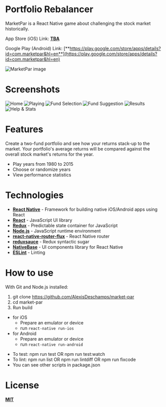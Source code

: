 # Portfolio Rebalancer
MarketPar is a React Native game about challenging the stock market historically.

App Store (iOS) Link: [**TBA**](https://www.google.com)

Google Play (Android) Link: [**https://play.google.com/store/apps/details?id=com.marketpar&hl=en**](https://play.google.com/store/apps/details?id=com.marketpar&hl=en)

<img src="https://i.imgur.com/SL04bIX.png" alt="MarketPar image">

# Screenshots

<img src="http://i.imgur.com/zNJh7Kw.png" alt="Home">
<img src="http://i.imgur.com/HN9MfhL.png" alt="Playing">
<img src="http://i.imgur.com/HN9MfhL.png" alt="Fund Selection">
<img src="http://i.imgur.com/wAFX5x9.png" alt="Fund Suggestion">
<img src="http://i.imgur.com/jnD3QVP.png" alt="Results">
<img src="http://i.imgur.com/XnvT1iB.png" alt="Help & Stats">



# Features
Create a two-fund portfolio and see how your returns stack-up to the market.
Your portfolio's average returns will be compared against the overall stock market's returns for the year.

- Play years from 1980 to 2015
- Choose or randomize years
- View performance statistics

# Technologies
- [**React Native**](https://facebook.github.io/react-native/) - Framework for building native iOS/Android apps using React
- [**React**](https://facebook.github.io/react/) - JavaScript UI library
- [**Redux**](https://github.com/reactjs/redux) - Predictable state container for JavaScript
- [**Node.js**](https://nodejs.org/en/) - JavaScript runtime environment
- [**react-native-router-flux**](https://github.com/aksonov/react-native-router-flux) - React Native router
- [**reduxsauce**](https://github.com/infinitered/reduxsauce) - Redux syntactic sugar
- [**NativeBase**](https://nativebase.io/) - UI components library for React Native
- [**ESLint**](http://eslint.org/) - Linting


# How to use
With Git and Node.js installed:
1. git clone https://github.com/AlexisDeschamps/market-par
2. cd market-par
3. Run build
  * for iOS
    * Prepare an emulator or device
    * run `react-native run-ios`
  * for Android
    * Prepare an emulator or device
    * run `react-native run-android`

- To test: npm run test OR npm run test:watch
- To lint: npm run list OR npm run lintdiff OR npm run fixcode
- You can see other scripts in package.json

# License
[**MIT**](https://raw.githubusercontent.com/AlexisDeschamps/market-par/master/LICENSE.txt)

